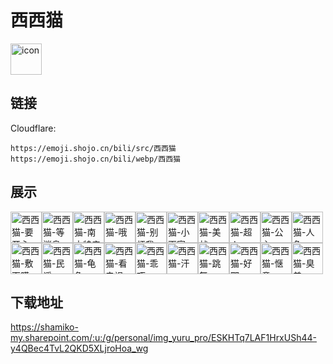# 西西猫
<img src="https://emoji.shojo.cn/bili/src/西西猫/icon.png" width="50" height="50" alt="icon">

## 链接
Cloudflare:
```
https://emoji.shojo.cn/bili/src/西西猫
https://emoji.shojo.cn/bili/webp/西西猫
```
## 展示
<img src="https://emoji.shojo.cn/bili/src/西西猫/西西猫-要开心.png" width="50" height="50" alt="西西猫-要开心"><img src="https://emoji.shojo.cn/bili/src/西西猫/西西猫-等消息.png" width="50" height="50" alt="西西猫-等消息"><img src="https://emoji.shojo.cn/bili/src/西西猫/西西猫-南方特产.png" width="50" height="50" alt="西西猫-南方特产"><img src="https://emoji.shojo.cn/bili/src/西西猫/西西猫-哦.png" width="50" height="50" alt="西西猫-哦"><img src="https://emoji.shojo.cn/bili/src/西西猫/西西猫-别烦我.png" width="50" height="50" alt="西西猫-别烦我"><img src="https://emoji.shojo.cn/bili/src/西西猫/西西猫-小画家.png" width="50" height="50" alt="西西猫-小画家"><img src="https://emoji.shojo.cn/bili/src/西西猫/西西猫-美战.png" width="50" height="50" alt="西西猫-美战"><img src="https://emoji.shojo.cn/bili/src/西西猫/西西猫-超人.png" width="50" height="50" alt="西西猫-超人"><img src="https://emoji.shojo.cn/bili/src/西西猫/西西猫-公主.png" width="50" height="50" alt="西西猫-公主"><img src="https://emoji.shojo.cn/bili/src/西西猫/西西猫-人鱼.png" width="50" height="50" alt="西西猫-人鱼"><img src="https://emoji.shojo.cn/bili/src/西西猫/西西猫-敷面膜.png" width="50" height="50" alt="西西猫-敷面膜"><img src="https://emoji.shojo.cn/bili/src/西西猫/西西猫-民谣.png" width="50" height="50" alt="西西猫-民谣"><img src="https://emoji.shojo.cn/bili/src/西西猫/西西猫-龟龟.png" width="50" height="50" alt="西西猫-龟龟"><img src="https://emoji.shojo.cn/bili/src/西西猫/西西猫-看电视.png" width="50" height="50" alt="西西猫-看电视"><img src="https://emoji.shojo.cn/bili/src/西西猫/西西猫-乖巧.png" width="50" height="50" alt="西西猫-乖巧"><img src="https://emoji.shojo.cn/bili/src/西西猫/西西猫-汗.png" width="50" height="50" alt="西西猫-汗"><img src="https://emoji.shojo.cn/bili/src/西西猫/西西猫-跳舞.png" width="50" height="50" alt="西西猫-跳舞"><img src="https://emoji.shojo.cn/bili/src/西西猫/西西猫-好耶.png" width="50" height="50" alt="西西猫-好耶"><img src="https://emoji.shojo.cn/bili/src/西西猫/西西猫-惬意.png" width="50" height="50" alt="西西猫-惬意"><img src="https://emoji.shojo.cn/bili/src/西西猫/西西猫-臭美.png" width="50" height="50" alt="西西猫-臭美">

## 下载地址

https://shamiko-my.sharepoint.com/:u:/g/personal/img_yuru_pro/ESKHTq7LAF1HrxUSh44-y4QBec4TvL2QKD5XLjroHoa_wg